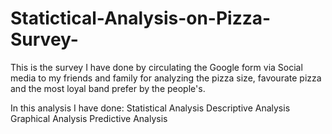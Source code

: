 # Statictical-Analysis-on-Pizza-Survey-
This is the survey I have done by circulating the Google form via Social media to my friends and family for analyzing the pizza size, favourate pizza and the most loyal band prefer by the people's.  

In this analysis I have done:
Statistical Analysis
Descriptive Analysis
Graphical Analysis
Predictive Analysis



